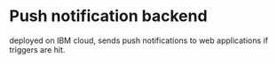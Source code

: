 # Push notification backend

deployed on IBM cloud, sends push notifications to web applications if triggers are hit.